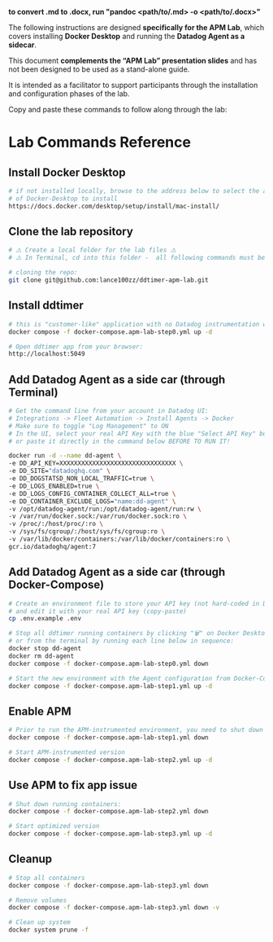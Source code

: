 **to convert .md to .docx, run "pandoc <path/to/.md> -o <path/to/.docx>"**

The following instructions are designed **specifically for the APM Lab**, which covers installing **Docker Desktop** and running the **Datadog Agent as a sidecar**.  
 
This document **complements the “APM Lab” presentation slides** and has not been designed to be used as a stand-alone guide.  

It is intended as a facilitator to support participants through the installation and configuration phases of the lab.

Copy and paste these commands to follow along through the lab:

# Lab Commands Reference

## Install Docker Desktop
```bash
# if not installed locally, browse to the address below to select the appropriate version
# of Docker-Desktop to install
https://docs.docker.com/desktop/setup/install/mac-install/
```

## Clone the lab repository
```bash
# ⚠️ Create a local folder for the lab files ⚠️
# ⚠️ In Terminal, cd into this folder -  all following commands must be run here ⚠️

# cloning the repo:
git clone git@github.com:lance100zz/ddtimer-apm-lab.git
```

## Install ddtimer
```bash
# this is "customer-like" application with no Datadog instrumentation whatsoever at this point
docker compose -f docker-compose.apm-lab-step0.yml up -d

# Open ddtimer app from your browser: 
http://localhost:5049
```

## Add Datadog Agent as a side car (through Terminal)
```bash
# Get the command line from your account in Datadog UI:
# Integrations -> Fleet Automation -> Install Agents -> Docker
# Make sure to toggle "Log Management" to ON
# In the UI, select your real API Key with the blue "Select API Key" button, 
# or paste it directly in the command below BEFORE TO RUN IT!

docker run -d --name dd-agent \
-e DD_API_KEY=XXXXXXXXXXXXXXXXXXXXXXXXXXXXXXXX \
-e DD_SITE="datadoghq.com" \
-e DD_DOGSTATSD_NON_LOCAL_TRAFFIC=true \
-e DD_LOGS_ENABLED=true \
-e DD_LOGS_CONFIG_CONTAINER_COLLECT_ALL=true \
-e DD_CONTAINER_EXCLUDE_LOGS="name:dd-agent" \
-v /opt/datadog-agent/run:/opt/datadog-agent/run:rw \
-v /var/run/docker.sock:/var/run/docker.sock:ro \
-v /proc/:/host/proc/:ro \
-v /sys/fs/cgroup/:/host/sys/fs/cgroup:ro \
-v /var/lib/docker/containers:/var/lib/docker/containers:ro \
gcr.io/datadoghq/agent:7
```

## Add Datadog Agent as a side car (through Docker-Compose)
```bash
# Create an environment file to store your API key (not hard-coded in Docker-Compose)
# and edit it with your real API key (copy-paste)
cp .env.example .env

# Stop all ddtimer running containers by clicking "🗑️" on Docker Desktop UI, 
# or from the terminal by running each line below in sequence:
docker stop dd-agent
docker rm dd-agent
docker compose -f docker-compose.apm-lab-step0.yml down

# Start the new environment with the Agent configuration from Docker-Compose
docker compose -f docker-compose.apm-lab-step1.yml up -d
```


## Enable APM 
```bash
# Prior to run the APM-instrumented environment, you need to shut down the running one:
docker compose -f docker-compose.apm-lab-step1.yml down

# Start APM-instrumented version
docker compose -f docker-compose.apm-lab-step2.yml up -d
```

## Use APM to fix app issue
```bash
# Shut down running containers:
docker compose -f docker-compose.apm-lab-step2.yml down

# Start optimized version
docker compose -f docker-compose.apm-lab-step3.yml up -d
```

## Cleanup
```bash
# Stop all containers
docker compose -f docker-compose.apm-lab-step3.yml down

# Remove volumes
docker compose -f docker-compose.apm-lab-step3.yml down -v

# Clean up system
docker system prune -f
```


